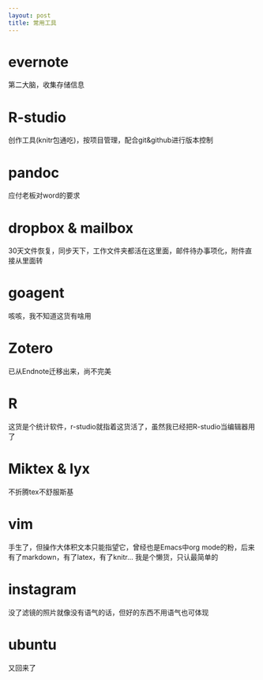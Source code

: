 ```yaml
---
layout: post
title: 常用工具
---
```


# evernote 

第二大脑，收集存储信息

# R-studio

创作工具(knitr包通吃)，按项目管理，配合git&github进行版本控制

# pandoc

应付老板对word的要求

# dropbox & mailbox

30天文件恢复，同步天下，工作文件夹都活在这里面，邮件待办事项化，附件直接从里面转

# goagent

咳咳，我不知道这货有啥用

# Zotero

已从Endnote迁移出来，尚不完美

# R

这货是个统计软件，r-studio就指着这货活了，虽然我已经把R-studio当编辑器用了

# Miktex & lyx

不折腾tex不舒服斯基

# vim

手生了，但操作大体积文本只能指望它，曾经也是Emacs中org mode的粉，后来有了markdown，有了latex，有了knitr… 我是个懒货，只认最简单的

# instagram

没了滤镜的照片就像没有语气的话，但好的东西不用语气也可体现

# ubuntu

又回来了

